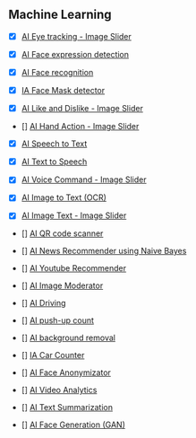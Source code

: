 ## Machine Learning

- [x] [AI Eye tracking - Image Slider](./ml-eye-tracking)

- [x] [AI Face expression detection](./ml-facial-expressions)

- [x] [AI Face recognition](./ml-face-recognition)

- [x] [IA Face Mask detector](./ml-mask-recognition)

- [x] [AI Like and Dislike - Image Slider](./ml-image-recognition)

- [] [AI Hand Action - Image Slider](./ml-action-recognition)
    <!-- - mediapipe + knn, opticalflow + knn? -->

- [x] [AI Speech to Text](./ml-speech-to-text)

- [x] [AI Text to Speech](./ml-text-to-speech)

- [x] [AI Voice Command - Image Slider](./ml-speech-to-slider)

- [x] [AI Image to Text (OCR)](./ml-image-to-text)
    <!-- - improve visual, show line confidence, total confidence, progress bar, escolher lingua -->

- [x] [AI Image Text - Image Slider](./ml-image-to-text-slider)

- [] [AI QR code scanner](https://itnext.io/creating-a-real-time-qr-code-scanner-with-vanilla-javascript-part-1-2-creating-the-scanner-a8934ee8f614)

- [] [AI News Recommender using Naive Bayes]()

- [] [AI Youtube Recommender](https://towardsdatascience.com/machine-learning-and-recommender-systems-using-your-own-spotify-data-4918d80632e3)

- [] [AI Image Moderator]()
    <!-- - see whitepaper, AWS e GCP -->

- [] [AI Driving]() 
    <!-- - drive car game using computer vision of hand (mediapipe) -->

- [] [AI push-up count]()

- [] [AI background removal](https://colab.research.google.com/drive/1cTxFq1YuoJ5QPqaTcnskwlHDolnjBkB9?usp=sharing#scrollTo=I5cZEZcvBXNP)
<!-- https://dev.to/yuikoito/tensorflow-next-js-typescript-remove-background-and-add-virtual-background-image-with-web-camera-296k -->

- [] [IA Car Counter]()

- [] [AI Face Anonymizator]()

- [] [AI Video Analytics]()

- [] [AI Text Summarization]()

- [] [AI Face Generation (GAN)]()